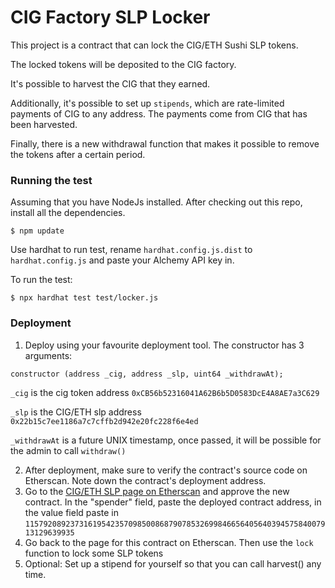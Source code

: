 # CIG Factory SLP Locker

This project is a contract that can lock the CIG/ETH Sushi SLP tokens.

The locked tokens will be deposited to the CIG factory.

It's possible to harvest the CIG that they earned.

Additionally, it's possible to set up `stipends`, which are rate-limited
payments of CIG to any address. The payments come from CIG that has been
harvested.

Finally, there is a new withdrawal function that makes it possible to remove
the tokens after a certain period.


### Running the test

Assuming that you have NodeJs installed. After checking out this repo, install all the dependencies.

`$ npm update`

Use hardhat to run test, rename `hardhat.config.js.dist` to `hardhat.config.js` and paste your Alchemy API key in.

To run the test:
```
$ npx hardhat test test/locker.js
```

### Deployment

1. Deploy using your favourite deployment tool. The constructor has 3 arguments:

```solidity
constructor (address _cig, address _slp, uint64 _withdrawAt);
```

`_cig` is the cig token address `0xCB56b52316041A62B6b5D0583DcE4A8AE7a3C629`

`_slp` is the CIG/ETH slp address `0x22b15c7ee1186a7c7cffb2d942e20fc228f6e4ed`

`_withdrawAt` is a future UNIX timestamp, once passed, it will be possible for
the admin to call `withdraw()`

2. After deployment, make sure to verify the contract's source code on Etherscan. 
   Note down the contract's deployment address. 
3. Go to the [CIG/ETH SLP page on Etherscan](https://etherscan.io/address/0x22b15c7ee1186a7c7cffb2d942e20fc228f6e4ed#writeContract#F1) and approve the new contract. In the "spender" field, paste the deployed contract address, in the value field paste in `115792089237316195423570985008687907853269984665640564039457584007913129639935`
4. Go back to the page for this contract on Etherscan. Then use the `lock` function to lock some SLP tokens
3. Optional: Set up a stipend for yourself so that you can call harvest() any time.


